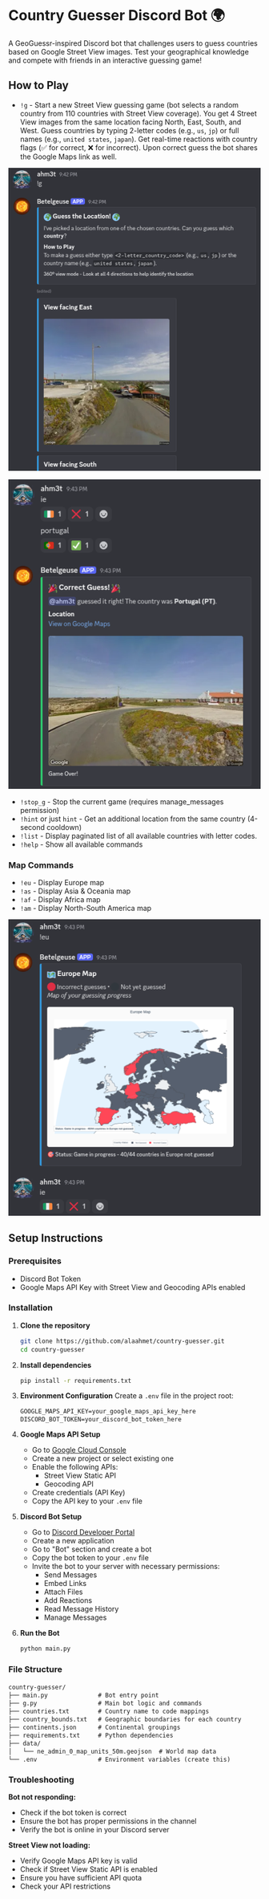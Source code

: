 # Country Guesser Discord Bot 🌍

A GeoGuessr-inspired Discord bot that challenges users to guess countries based on Google Street View images. Test your geographical knowledge and compete with friends in an interactive guessing game!


## How to Play

- `!g` - Start a new Street View guessing game (bot selects a random country from 110 countries with Street View coverage). You get 4 Street View images from the same location facing North, East, South, and West. Guess countries by typing 2-letter codes (e.g., `us`, `jp`) or full names (e.g., `united states`, `japan`). Get real-time reactions with country flags (✅ for correct, ❌ for incorrect). Upon correct guess the bot shares the Google Maps link as well.

![Game Start](screenshots/game-start.png)


![Correct Guess](screenshots/correct-guess.png)


- `!stop_g` - Stop the current game (requires manage_messages permission)
- `!hint` or just `hint` - Get an additional location from the same country (4-second cooldown)
- `!list` - Display paginated list of all available countries with letter codes.
- `!help` - Show all available commands

### Map Commands
- `!eu` - Display Europe map
- `!as` - Display Asia & Oceania map
- `!af` - Display Africa map
- `!am` - Display North-South America map

![Europe Map](screenshots/map.png)


## Setup Instructions

### Prerequisites
- Discord Bot Token
- Google Maps API Key with Street View and Geocoding APIs enabled

### Installation

1. **Clone the repository**
   ```bash
   git clone https://github.com/alaahmet/country-guesser.git
   cd country-guesser
   ```

2. **Install dependencies**
   ```bash
   pip install -r requirements.txt
   ```

3. **Environment Configuration**
   Create a `.env` file in the project root:
   ```env
   GOOGLE_MAPS_API_KEY=your_google_maps_api_key_here
   DISCORD_BOT_TOKEN=your_discord_bot_token_here
   ```

4. **Google Maps API Setup**
   - Go to [Google Cloud Console](https://console.cloud.google.com/)
   - Create a new project or select existing one
   - Enable the following APIs:
     - Street View Static API
     - Geocoding API
   - Create credentials (API Key)
   - Copy the API key to your `.env` file

5. **Discord Bot Setup**
   - Go to [Discord Developer Portal](https://discord.com/developers/applications)
   - Create a new application
   - Go to "Bot" section and create a bot
   - Copy the bot token to your `.env` file
   - Invite the bot to your server with necessary permissions:
     - Send Messages
     - Embed Links
     - Attach Files
     - Add Reactions
     - Read Message History
     - Manage Messages

6. **Run the Bot**
   ```bash
   python main.py
   ```

### File Structure
```
country-guesser/
├── main.py              # Bot entry point
├── g.py                 # Main bot logic and commands
├── countries.txt        # Country name to code mappings
├── country_bounds.txt   # Geographic boundaries for each country
├── continents.json      # Continental groupings
├── requirements.txt     # Python dependencies
├── data/
│   └── ne_admin_0_map_units_50m.geojson  # World map data
└── .env                 # Environment variables (create this)
```

### Troubleshooting

**Bot not responding:**
- Check if the bot token is correct
- Ensure the bot has proper permissions in the channel
- Verify the bot is online in your Discord server

**Street View not loading:**
- Verify Google Maps API key is valid
- Check if Street View Static API is enabled
- Ensure you have sufficient API quota
- Check your API restrictions
